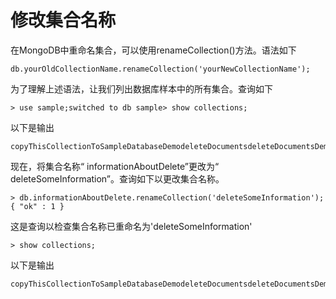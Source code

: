 # 修改集合名称

在MongoDB中重命名集合，可以使用renameCollection()方法。语法如下

```
db.yourOldCollectionName.renameCollection('yourNewCollectionName');
```

为了理解上述语法，让我们列出数据库样本中的所有集合。查询如下

```
> use sample;switched to db sample> show collections;
```

以下是输出

```
copyThisCollectionToSampleDatabaseDemodeleteDocumentsdeleteDocumentsDemoemployeeinformationAboutDeleteinternalArraySizeDemoprettyDemoselectWhereInDemosourceCollectionupdateInformationuserInformation
```

现在，将集合名称“ informationAboutDelete”更改为“ deleteSomeInformation”。查询如下以更改集合名称。

```
> db.informationAboutDelete.renameCollection('deleteSomeInformation');{ "ok" : 1 }
```

这是查询以检查集合名称已重命名为'deleteSomeInformation'

```
> show collections;
```

以下是输出

```
copyThisCollectionToSampleDatabaseDemodeleteDocumentsdeleteDocumentsDemodeleteSomeInformationemployeeinternalArraySizeDemoprettyDemoselectWhereInDemosourceCollectionupdateInformationuserInformation
```